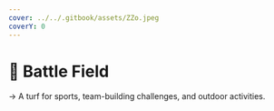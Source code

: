 ```yaml
---
cover: ../../.gitbook/assets/ZZo.jpeg
coverY: 0
---
```


# 📍 Battle Field

→ A turf for sports, team-building challenges, and outdoor activities.
